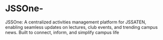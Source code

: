 # JSSOne-
JSSOne: A centralized activities management platform for JSSATEN, enabling seamless updates on lectures, club events, and trending campus news. Built to connect, inform, and simplify campus life
